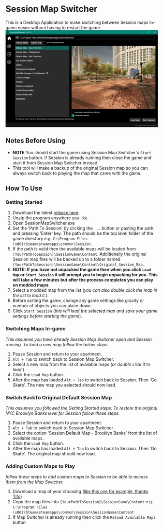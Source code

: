 # Session Map Switcher
This is a Desktop Application to make switching between Session maps in-game easier without having to restart the game.
![](https://github.com/rodriada000/SessionMapSwitcher/blob/master/docs/images/app_screenshot.png "App Screenshot")


## Notes Before Using
* **NOTE** You should start the game using Session Map Switcher's `Start Session` button. If Session is already running then close the game and start it from Session Map Switcher instead.
* This tool will make a backup of the original Session map so you can always switch back to playing the map that came with the game.

## How To Use

### Getting Started
1. Download the latest [release here](https://github.com/rodriada000/SessionMapSwitcher/releases/latest).
2. Unzip the program anywhere you like.
3. Open SessionMapSwitcher.exe
4. Set the 'Path To Session' by clicking the `...` button or pasting the path and pressing 'Enter' key. The path should be the top level folder of the game directory e.g. `C:\Program Files (x86)\Steam\steamapps\common\Session`.
5. If the path is valid then the available maps will be loaded from `[YourPathToSession]\SessionGame\Content`. Additionally the original Session map files will be backed up to a folder named `[YourPathToSession]\SessionGame\Content\Original_Session_Map`.
6. **NOTE: If you have not unpacked the game then when you click `Load Map` or `Start Session` it will prompt you to begin unpacking for you. This will take a few minutes but after the process completes you can play on modded maps.**
6. Select a modded map from the list (_you can also double click the map in the list to load it._).
7. Before sarting the game, change any game settings like gravity or number of objects you can place down.  
8. Click `Start Session` (_this will load the selected map and save your game settings before starting the game_).

### Switching Maps In-game
_This assumes you have already Session Map Switcher open and Session running. To load a new map follow the below steps._
1. Pause Session and return to your apartment.
2. `Alt + Tab` to switch back to Session Map Switcher.
3. Select a new map from the list of available maps (_or double click it to load._).
4. Click the `Load Map` button.
5. After the map has loaded `Alt + Tab` to switch back to Session. Then 'Go Skate'. The new map you selected should now load.

### Switch BackTo Original Default Session Map
_This assumes you followed the Getting Started steps. To restore the original NYC Brooklyn Banks level for Session follow these steps._
1. Pause Session and return to your apartment.
2. `Alt + Tab` to switch back to Session Map Switcher.
3. Select the option 'Session Default Map - Brooklyn Banks' from the list of available maps.
4. Click the `Load Map` button.
5. After the map has loaded `Alt + Tab` to switch back to Session. Then 'Go Skate'. The original map should now load.

### Adding Custom Maps to Play
_follow these steps to add custom maps to Session to be able to access them from the Map Switcher._
1. Download a map of your choosing ([like this one for example, thanks Tifo](https://www.youtube.com/watch?v=pIbT3NDE5H0&feature=youtu.be))
2. Copy the map files into `[YourPathToSession]\SessionGame\Content` e.g. `C:\Program Files (x86)\Steam\steamapps\common\Session\SessionGame\Content`
3. If Map Switcher is already running then click the `Reload Available Maps` button
